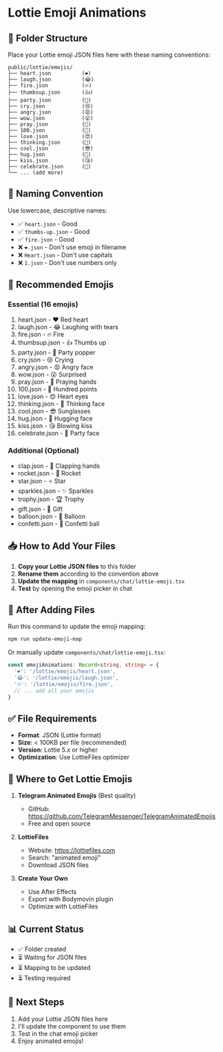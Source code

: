 # Lottie Emoji Animations

## 📁 Folder Structure

Place your Lottie emoji JSON files here with these naming conventions:

```
public/lottie/emojis/
├── heart.json          (❤️)
├── laugh.json          (😂)
├── fire.json           (🔥)
├── thumbsup.json       (👍)
├── party.json          (🎉)
├── cry.json            (😢)
├── angry.json          (😡)
├── wow.json            (😮)
├── pray.json           (🙏)
├── 100.json            (💯)
├── love.json           (😍)
├── thinking.json       (🤔)
├── cool.json           (😎)
├── hug.json            (🤗)
├── kiss.json           (😘)
├── celebrate.json      (🥳)
└── ... (add more)
```

## 📝 Naming Convention

Use lowercase, descriptive names:
- ✅ `heart.json` - Good
- ✅ `thumbs-up.json` - Good
- ✅ `fire.json` - Good
- ❌ `❤️.json` - Don't use emoji in filename
- ❌ `Heart.json` - Don't use capitals
- ❌ `1.json` - Don't use numbers only

## 🎯 Recommended Emojis

### Essential (16 emojis)
1. heart.json - ❤️ Red heart
2. laugh.json - 😂 Laughing with tears
3. fire.json - 🔥 Fire
4. thumbsup.json - 👍 Thumbs up
5. party.json - 🎉 Party popper
6. cry.json - 😢 Crying
7. angry.json - 😡 Angry face
8. wow.json - 😮 Surprised
9. pray.json - 🙏 Praying hands
10. 100.json - 💯 Hundred points
11. love.json - 😍 Heart eyes
12. thinking.json - 🤔 Thinking face
13. cool.json - 😎 Sunglasses
14. hug.json - 🤗 Hugging face
15. kiss.json - 😘 Blowing kiss
16. celebrate.json - 🥳 Party face

### Additional (Optional)
- clap.json - 👏 Clapping hands
- rocket.json - 🚀 Rocket
- star.json - ⭐ Star
- sparkles.json - ✨ Sparkles
- trophy.json - 🏆 Trophy
- gift.json - 🎁 Gift
- balloon.json - 🎈 Balloon
- confetti.json - 🎊 Confetti ball

## 📥 How to Add Your Files

1. **Copy your Lottie JSON files** to this folder
2. **Rename them** according to the convention above
3. **Update the mapping** in `components/chat/lottie-emoji.tsx`
4. **Test** by opening the emoji picker in chat

## 🔧 After Adding Files

Run this command to update the emoji mapping:
```bash
npm run update-emoji-map
```

Or manually update `components/chat/lottie-emoji.tsx`:
```typescript
const emojiAnimations: Record<string, string> = {
  '❤️': '/lottie/emojis/heart.json',
  '😂': '/lottie/emojis/laugh.json',
  '🔥': '/lottie/emojis/fire.json',
  // ... add all your emojis
}
```

## ✅ File Requirements

- **Format**: JSON (Lottie format)
- **Size**: < 100KB per file (recommended)
- **Version**: Lottie 5.x or higher
- **Optimization**: Use LottieFiles optimizer

## 🎨 Where to Get Lottie Emojis

1. **Telegram Animated Emojis** (Best quality)
   - GitHub: https://github.com/TelegramMessenger/TelegramAnimatedEmojis
   - Free and open source

2. **LottieFiles**
   - Website: https://lottiefiles.com
   - Search: "animated emoji"
   - Download JSON files

3. **Create Your Own**
   - Use After Effects
   - Export with Bodymovin plugin
   - Optimize with LottieFiles

## 📊 Current Status

- ✅ Folder created
- ⏳ Waiting for JSON files
- ⏳ Mapping to be updated
- ⏳ Testing required

## 🚀 Next Steps

1. Add your Lottie JSON files here
2. I'll update the component to use them
3. Test in the chat emoji picker
4. Enjoy animated emojis!
